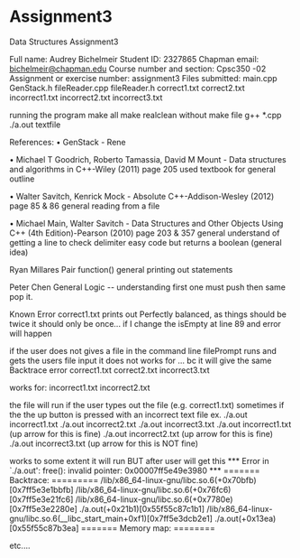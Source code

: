 # Assignment3
Data Structures Assignment3

Full name: Audrey Bichelmeir
Student ID: 2327865
Chapman email: bichelmeir@chapman.edu
Course number and section: Cpsc350 -02
Assignment or exercise number: assignment3
Files submitted:
main.cpp
GenStack.h
fileReader.cpp
fileReader.h
correct1.txt
correct2.txt
incorrect1.txt
incorrect2.txt
incorrect3.txt

running the program
make all
make realclean
without make file g++ *.cpp
./a.out textfile



References:
• GenStack - Rene

• Michael T Goodrich, Roberto Tamassia, David M Mount - Data structures and algorithms in C++-Wiley (2011) page 205
used textbook for general outline

• Walter Savitch, Kenrick Mock - Absolute C++-Addison-Wesley (2012) page 85 & 86
general reading from a file

• Michael Main, Walter Savitch - Data Structures and Other Objects Using C++ (4th Edition)-Pearson (2010) page 203 & 357
general understand of getting a line to check delimiter
easy code but returns a boolean (general idea)

Ryan Millares
Pair function()
general printing out statements

Peter Chen
General Logic -- understanding first one must push then same pop it.

Known Error
correct1.txt prints out Perfectly balanced, as things should be twice it should only be once... if I change the isEmpty at line 89 and error will happen

if the user does not gives a file in the command line filePrompt runs and gets the users file input
it does not works for ... bc it will give the same Backtrace error
correct1.txt
correct2.txt
incorrect3.txt

works for:
incorrect1.txt
incorrect2.txt


the file will run if the user types out the file (e.g. correct1.txt) sometimes if the the up button is pressed with an incorrect text file
ex.
./a.out incorrect1.txt
./a.out incorrect2.txt
./a.out incorrect3.txt
./a.out incorrect1.txt (up arrow for this is fine)
./a.out incorrect2.txt (up arrow for this is fine)
./a.out incorrect3.txt (up arrow for this is NOT fine)

works to some extent
it will run BUT after user will get this
*** Error in `./a.out': free(): invalid pointer: 0x00007ff5e49e3980 ***
======= Backtrace: =========
/lib/x86_64-linux-gnu/libc.so.6(+0x70bfb)[0x7ff5e3e1bbfb]
/lib/x86_64-linux-gnu/libc.so.6(+0x76fc6)[0x7ff5e3e21fc6]
/lib/x86_64-linux-gnu/libc.so.6(+0x7780e)[0x7ff5e3e2280e]
./a.out(+0x21b1)[0x55f55c87c1b1]
/lib/x86_64-linux-gnu/libc.so.6(__libc_start_main+0xf1)[0x7ff5e3dcb2e1]
./a.out(+0x13ea)[0x55f55c87b3ea]
======= Memory map: ========

etc....

